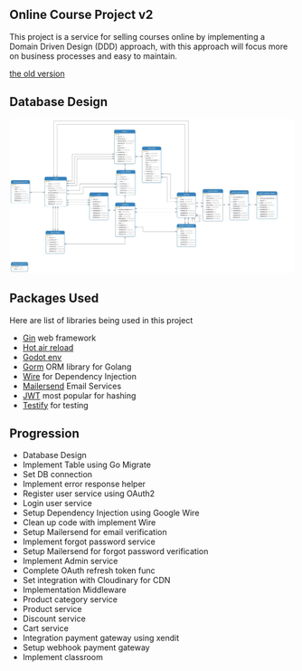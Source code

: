## Online Course Project v2

This project is a service for selling courses online by implementing a Domain Driven Design (DDD) approach, with this approach will focus more on business processes and easy to maintain.

[the old version](https://github.com/taufiqkba/go_online_course)

## Database Design

![Database](docs/scheme_database.jpg)

## Packages Used

Here are list of libraries being used in this project

- [Gin](https://gin-gonic.com/) web framework
- [Hot air reload](https://github.com/cosmtrek/air)
- [Godot env](https://github.com/joho/godotenv)
- [Gorm](https://gorm.io/) ORM library for Golang
- [Wire](https://github.com/google/wire) for Dependency Injection
- [Mailersend](https://github.com/mailersend/mailersend-go) Email Services
- [JWT](https://github.com/golang-jwt/jwt) most popular for hashing
- [Testify](https://github.com/stretchr/testify) for testing

## Progression

- Database Design
- Implement Table using Go Migrate
- Set DB connection
- Implement error response helper
- Register user service using OAuth2
- Login user service
- Setup Dependency Injection using Google Wire
- Clean up code with implement Wire
- Setup Mailersend for email verification
- Implement forgot password service
- Setup Mailersend for forgot password verification
- Implement Admin service
- Complete OAuth refresh token func
- Set integration with Cloudinary for CDN
- Implementation Middleware
- Product category service
- Product service
- Discount service
- Cart service
- Integration payment gateway using xendit
- Setup webhook payment gateway
- Implement classroom
